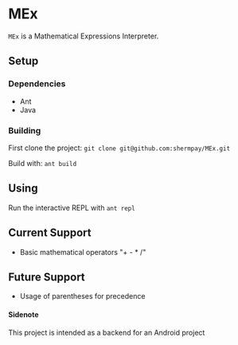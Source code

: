 MEx
===
`MEx` is a Mathematical Expressions Interpreter.

Setup
-----
### Dependencies ###
* Ant
* Java

### Building ###
First clone the project: `git clone git@github.com:shermpay/MEx.git`

Build with: `ant build`

Using
-----
Run the interactive REPL with `ant repl`

Current Support
---------------
* Basic mathematical operators "+ - * /"

Future Support
--------------
* Usage of parentheses for precedence

#### Sidenote ####
This project is intended as a backend for an Android project
